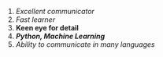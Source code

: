 1. *Excellent communicator*
2. _Fast learner_
3. **Keen eye for detail**
4. **_Python, Machine Learning_**
5. *Ability to communicate in many languages*
